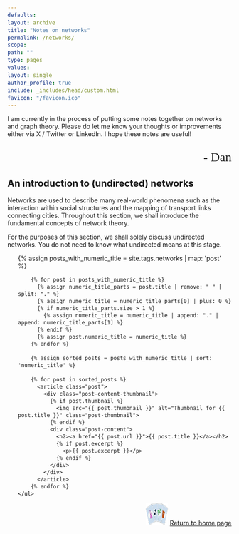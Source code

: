 ```yaml
---
defaults:
layout: archive
title: "Notes on networks"
permalink: /networks/
scope:
path: ""
type: pages
values:
layout: single
author_profile: true
include: _includes/head/custom.html
favicon: "/favicon.ico"
---
```

I am currently in the process of putting some notes together on networks and graph theory. Please do let me know your thoughts or improvements either via X / Twitter or LinkedIn. I hope these notes are useful!
<p style="font-family: 'Brush Script MT', cursive; text-align: right; font-size: 28px;">- Dan</p>

## An introduction to (undirected) networks

Networks are used to describe many real-world phenomena such as the interaction within social structures and the mapping of transport links connecting cities. Throughout this section, we shall introduce the fundamental concepts of network theory.

For the purposes of this section, we shall solely discuss undirected networks. You do not need to know what undirected means at this stage.

<!DOCTYPE html>
<html lang="en">
<head>
    <meta charset="UTF-8">
    <title>Sorted Posts</title>
</head>
<body>
    <ul>
        {% assign posts_with_numeric_title = site.tags.networks | map: 'post' %}

        {% for post in posts_with_numeric_title %}
          {% assign numeric_title_parts = post.title | remove: " " | split: "." %}
          {% assign numeric_title = numeric_title_parts[0] | plus: 0 %}
          {% if numeric_title_parts.size > 1 %}
            {% assign numeric_title = numeric_title | append: "." | append: numeric_title_parts[1] %}
          {% endif %}
          {% assign post.numeric_title = numeric_title %}
        {% endfor %}

        {% assign sorted_posts = posts_with_numeric_title | sort: 'numeric_title' %}

        {% for post in sorted_posts %}
          <article class="post">
            <div class="post-content-thumbnail">
              {% if post.thumbnail %}
                <img src="{{ post.thumbnail }}" alt="Thumbnail for {{ post.title }}" class="post-thumbnail">
              {% endif %}
              <div class="post-content">
                <h2><a href="{{ post.url }}">{{ post.title }}</a></h2>
                {% if post.excerpt %}
                  <p>{{ post.excerpt }}</p>
                {% endif %}
              </div>
            </div>
          </article>
        {% endfor %}
    </ul>
</body>
</html>


<div style="text-align: right;"> <img src="/assets/back_to_home_button.png" alt="custom emoji" width="50px" height="50px"> <a href="/">Return to home page</a> </div>

